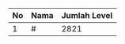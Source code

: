 | No | Nama            | Jumlah Level |
|----|-----------------|--------------|
| 1  | #    |    2821        |
